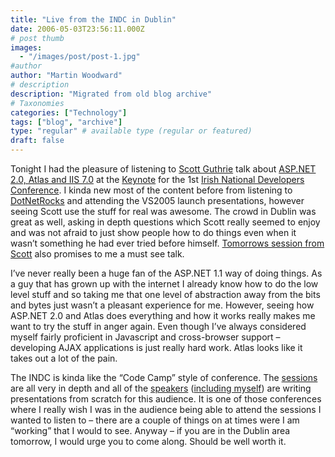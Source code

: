 ```yaml
---
title: "Live from the INDC in Dublin"
date: 2006-05-03T23:56:11.000Z
# post thumb
images:
  - "/images/post/post-1.jpg"
#author
author: "Martin Woodward"
# description
description: "Migrated from old blog archive"
# Taxonomies
categories: ["Technology"]
tags: ["blog", "archive"]
type: "regular" # available type (regular or featured)
draft: false
---
```


Tonight I had the pleasure of listening to [Scott Guthrie](http://weblogs.asp.net/scottgu/) talk about [ASP.NET 2.0, Atlas and IIS 7.0](http://indc.wordpress.com/2006/04/27/indc-keynote-by-scott-guthrie/) at the [Keynote](http://indc.wordpress.com/2006/04/27/indc-keynote-by-scott-guthrie/) for the 1st [Irish National Developers Conference](http://indc.wordpress.com/).  I kinda new most of the content before from listening to [DotNetRocks](http://www.dotnetrocks.com/) and attending the VS2005 launch presentations, however seeing Scott use the stuff for real was awesome.  The crowd in Dublin was great as well, asking in depth questions which Scott really seemed to enjoy and was not afraid to just show people how to do things even when it wasn’t something he had ever tried before himself.  [Tomorrows session from Scott](http://indc.wordpress.com/2006/04/30/indc-session-atlas-by-scott-guthrie/) also promises to me a must see talk.

I’ve never really been a huge fan of the ASP.NET 1.1 way of doing things.  As a guy that has grown up with the internet I already know how to do the low level stuff and so taking me that one level of abstraction away from the bits and bytes just wasn’t a pleasant experience for me.  However, seeing how ASP.NET 2.0 and Atlas does everything and how it works really makes me want to try the stuff in anger again.  Even though I’ve always considered myself fairly proficient in Javascript and cross-browser support – developing AJAX applications is just really hard work.  Atlas looks like it takes out a lot of the pain.

The INDC is kinda like the “Code Camp” style of conference.  The [sessions](http://indc.wordpress.com/sessions/) are all very in depth and all of the [speakers](http://indc.wordpress.com/speakers/) ([including myself](http://indc.wordpress.com/2006/04/26/indc-session-top-10-tips-for-team-foundation-server-by-martin-woodward/)) are writing presentations from scratch for this audience.  It is one of those conferences where I really wish I was in the audience being able to attend the sessions I wanted to listen to – there are a couple of things on at times were I am “working” that I would to see.  Anyway – if you are in the Dublin area tomorrow, I would urge you to come along.  Should be well worth it.